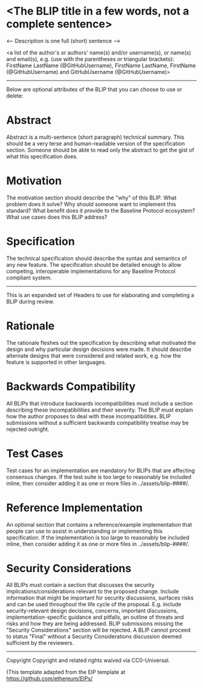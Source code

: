 # <The BLIP title in a few words, not a complete sentence>

<-- Description is one full (short) sentence -->

<a list of the author's or authors' name(s) and/or username(s), or name(s) and email(s), e.g. 
(use with the parentheses or triangular brackets): FirstName LastName (@GitHubUsername), FirstName LastName, FirstName (@GitHubUsername) and GitHubUsername (@GitHubUsername)>

---
Below are optional attributes of the BLIP that you can choose to use or delete:

# Abstract
Abstract is a multi-sentence (short paragraph) technical summary. This should be a very terse and human-readable version of the specification section. Someone should be able to read only the abstract to get the gist of what this specification does.

# Motivation
The motivation section should describe the "why" of this BLIP. What problem does it solve? Why should someone want to implement this standard? What benefit does it provide to the Baseline Protocol ecosystem? What use cases does this BLIP address?

# Specification
The technical specification should describe the syntax and semantics of any new feature. The specification should be detailed enough to allow competing, interoperable implementations for any Baseline Protocol compliant system.

---
This is an expanded set of Headers to use for elaborating and completing a BLIP during review.

# Rationale
The rationale fleshes out the specification by describing what motivated the design and why particular design decisions were made. It should describe alternate designs that were considered and related work, e.g. how the feature is supported in other languages.

# Backwards Compatibility
All BLIPs that introduce backwards incompatibilities must include a section describing these incompatibilities and their severity. The BLIP must explain how the author proposes to deal with these incompatibilities. BLIP submissions without a sufficient backwards compatibility treatise may be rejected outright.

# Test Cases
Test cases for an implementation are mandatory for BLIPs that are affecting consensus changes. If the test suite is too large to reasonably be included inline, then consider adding it as one or more files in ../assets/blip-####/.

# Reference Implementation
An optional section that contains a reference/example implementation that people can use to assist in understanding or implementing this specification. If the implementation is too large to reasonably be included inline, then consider adding it as one or more files in ../assets/blip-####/.

# Security Considerations
All BLIPs must contain a section that discusses the security implications/considerations relevant to the proposed change. Include information that might be important for security discussions, surfaces risks and can be used throughout the life cycle of the proposal. E.g. include security-relevant design decisions, concerns, important discussions, implementation-specific guidance and pitfalls, an outline of threats and risks and how they are being addressed. BLIP submissions missing the "Security Considerations" section will be rejected. A BLIP cannot proceed to status "Final" without a Security Considerations discussion deemed sufficient by the reviewers.

---
Copyright
Copyright and related rights waived via CC0-Universal.

(This template adapted from the EIP template at https://github.com/ethereum/EIPs/
